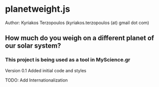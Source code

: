 planetweight.js
===============
Author: Kyriakos Terzopoulos (kyriakos.terzopoulos (at) gmail dot com)


<h2>How much do you weigh on a different planet of our solar system?</h2>
<h3>This project is being used as a tool in MyScience.gr</h3>

Version 0.1
Added initial code and styles

TODO:
Add Internationalization

